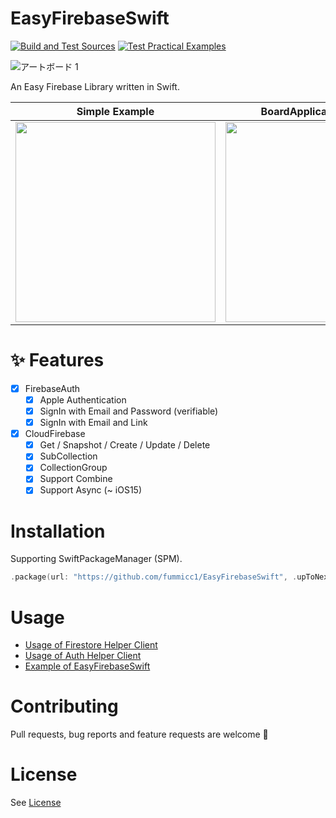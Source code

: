 # EasyFirebaseSwift

[![Build and Test Sources](https://github.com/fummicc1/EasyFirebaseSwift/actions/workflows/sources.yml/badge.svg)](https://github.com/fummicc1/EasyFirebaseSwift/actions/workflows/sources.yml)
[![Test Practical Examples](https://github.com/fummicc1/EasyFirebaseSwift/actions/workflows/practical_examples.yml/badge.svg)](https://github.com/fummicc1/EasyFirebaseSwift/actions/workflows/practical_examples.yml)

![アートボード 1](https://user-images.githubusercontent.com/44002126/148083151-421bab9c-5d28-41db-8e51-1e35e0145b49.png)

An Easy Firebase Library written in Swift.


|Simple Example|BoardApplication Example|
|---|---|
|<img src="https://user-images.githubusercontent.com/44002126/148690765-8d19c655-c0ec-4995-9c7b-f7b9cf647dc9.png" width=320px>|<img src="https://user-images.githubusercontent.com/44002126/148689901-fd442941-fad6-4434-a354-861b0ecffc3d.PNG" width=320px>|


# ✨ Features

- [x] FirebaseAuth
  - [x] Apple Authentication
  - [x] SignIn with Email and Password (verifiable)
  - [x] SignIn with Email and Link
- [x] CloudFirebase
  - [x] Get / Snapshot / Create / Update / Delete
  - [x] SubCollection
  - [x] CollectionGroup
  - [x] Support Combine
  - [x] Support Async (~ iOS15)

# Installation

Supporting SwiftPackageManager (SPM).

```swift
.package(url: "https://github.com/fummicc1/EasyFirebaseSwift", .upToNextMajor(from: "2.0.0"))
```

# Usage

- [Usage of Firestore Helper Client](./FirestoreClient.md)
- [Usage of Auth Helper Client](./AuthClient.md)
- [Example of EasyFirebaseSwift](./Example.md)

# Contributing

Pull requests, bug reports and feature requests are welcome 🚀

# License

See [License](https://github.com/fummicc1/EasyFirebaseSwift/blob/main/LICENSE.md)
